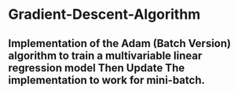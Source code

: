 # Gradient-Descent-Algorithm
## Implementation of the Adam (Batch Version) algorithm to train a multivariable linear regression model Then Update The implementation to work for mini-batch.
